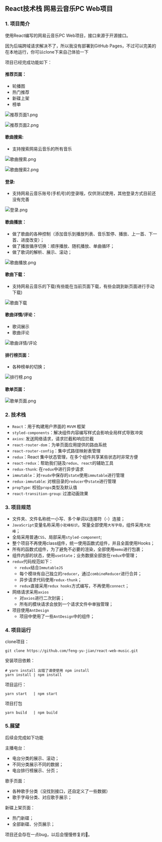 ## React技术栈 网易云音乐PC Web项目

### 1. 项目简介

使用React编写的网易云音乐PC Web项目，接口来源于开源接口。

因为后端跨域请求解决不了，所以我没有部署到GitHub Pages，不过可以完美的在本地运行，你可以clone下来自己体验一下

项目已经完成功能如下：

#### 推荐页面：

- 轮播图
- 热门推荐
- 新碟上架
- 榜单


![推荐页面1.png](https://i.loli.net/2021/02/23/6JWNxCejOrMRKGl.png)

![推荐页面2.png](https://i.loli.net/2021/02/23/h6QJXxjkqEyaSvb.png)



#### 歌曲搜索:

- 支持搜索网易云音乐的所有音乐

![歌曲搜索.png](https://i.loli.net/2021/02/23/jy1JS8gi5mwhl6r.png)

![歌曲搜索2.png](https://i.loli.net/2021/02/23/4W72ZJ6qfe1SInC.png)



#### 登录:

- 支持网易云音乐账号(手机号)的登录哦，仅供测试使用，其他登录方式目前还没有完善

![登录.png](https://i.loli.net/2021/02/23/mly8ewP7cvKDAsV.png)



#### 歌曲播放：

- 做了歌曲的各种控制（添加音乐到播放列表、音乐暂停、播放、上一首、下一首、进度改变）；
- 做了播放循序切换：顺序播放、随机播放、单曲循环；
- 做了歌词的解析、展示、滚动；

![歌曲播放.png](https://i.loli.net/2021/02/23/gjD6KCL7pY1cqUe.png)



#### 歌曲下载：

- 支持网易云音乐的下载(有些能在当前页面下载，有些会跳到新页面进行手动下载)

![歌曲下载](https://i.loli.net/2021/02/23/5JRbkNimf61DVIw.png)



#### 歌曲详情/评论：

- 歌词展示
- 歌曲评论

![歌曲详情/评论](https://i.loli.net/2021/02/23/lNvPhCImqwKOx1S.png)



#### 排行榜页面：

- 各种榜单的切换；

![排行榜.png](https://i.loli.net/2021/02/23/bha9xw23QJ6rY1e.png)



#### 歌单页面：

![歌单页面.png](https://i.loli.net/2021/02/23/o7emb5d18fFxT9I.png)



### 2. 技术栈

- `React`：用于构建用户界面的 `MVVM` 框架
- `styled-components`：解决组件内容编写样式会影响全局样式导致冲突
- `axios`: 发送网络请求，请求拦截和响应拦截
- `react-router-dom`：为单页面应用提供的路由系统
- `react-router-config`：集中式路径映射表管理
- `redux`：React 集中状态管理，在多个组件共享某些状态时非常方便
- `react-redux`：帮助我们链及`redux`、`react`的辅助工具
- `redux-thunk`: 在`redux`中进行异步请求
- `immutable`：对`reudx`中保存的`state`使用`immutable`进行管理
- `redux-immutable`: 对根目录的`reducer`中`state`进行管理
- `propType`: 校验`props`类型及默认值
- `react-transition-group`: 过渡动画效果



### 3. 项目规范


- 文件夹、文件名称统一小写、多个单词以连接符（-）连接；
- `JavaScript`变量名称采用`小驼峰标识`，常量全部使用`大写字母`，组件采用`大驼峰`；
- 全局采用普通`CSS`、局部采用`styled-component`;
- 整个项目不再使用class组件，统一使用函数式组件，并且全面使用Hooks；
- 所有的函数式组件，为了避免不必要的渲染，全部使用`memo`进行包裹；
- 组件内部的状态，使用`useState`；业务数据全部放在`redux`中管理；
- `redux`代码规范如下：
  - `redux`结合`ImmutableJS`
  - 每个模块有自己独立的`reducer`，通过`combineReducer`进行合并；
  - 异步请求代码使用`redux-thunk`；
  - `redux`直接采用`redux hooks`方式编写，不再使用`connect`；
- 网络请求采用`axios`
  - 对`axios`进行二次封装；
  - 所有的模块请求会放到一个请求文件中单独管理；
- 项目使用`AntDesign`
  - 项目中使用了一些`AntDesign`中的组件；



### 4. 项目运行

clone项目：

```
git clone https://github.com/feng-yu-jian/react-web-music.git
```

安装项目依赖：

```shell
# yarn install 出错了请使使用 npm install 
yarn install | npm install
```

项目运行：

``` shell
yarn start   | npm start
```

项目打包

```shell
yarn build   | npm build
```



### 5.展望

后续会完成如下功能

主播电台：

- 电台分类的展示、滚动；
- 不同分类展示不同的数据；
- 电台排行榜展示、分页；

歌手页面：

- 各种歌手分类（没找到接口，还自定义了一些数据）
- 歌手字母分类、对应歌手展示；

新碟上架页面：

- 热门新碟；
- 全部新碟、分页展示；

项目还会存在一点bug，以后会慢慢修复的🎉。









